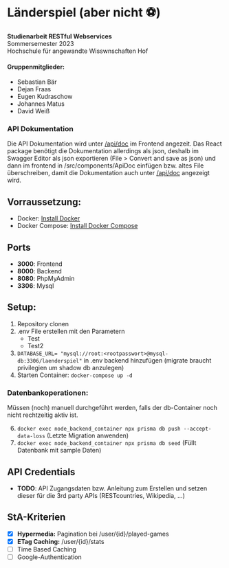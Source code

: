 # Länderspiel (aber nicht ⚽)

**Studienarbeit RESTful Webservices<br>**
Sommersemester 2023<br>
Hochschule für angewandte Wisswnschaften Hof<br>

#### Gruppenmitglieder:
- Sebastian Bär
- Dejan Fraas
- Eugen Kudraschow
- Johannes Matus
- David Weiß

### API Dokumentation

 Die API Dokumentation wird unter [/api/doc](http://localhost:3000/api/doc) im Frontend angezeit. Das React package benötigt die Dokumentation allerdings als json, deshalb im Swagger Editor als json exportieren (File > Convert and save as json) und dann im frontend in /src/components/ApiDoc einfügen bzw. altes File überschreiben, damit die Dokumentation auch unter [/api/doc](http://localhost:3000/api/doc) angezeigt wird.

## Vorraussetzung:

- Docker: [Install Docker](https://docs.docker.com/get-docker/)
- Docker Compose: [Install Docker Compose](https://docs.docker.com/compose/install/)

## Ports

- **3000**: Frontend
- **8000**: Backend
- **8080**: PhpMyAdmin
- **3306**: Mysql

## Setup:<br>
1. Repository clonen
2. .env File erstellen mit den Parametern
    - Test
    - Test2
3. ```DATABASE_URL= "mysql://root:<rootpasswort>@mysql-db:3306/laenderspiel"``` in .env backend hinzufügen (migrate braucht privilegien um shadow db anzulegen)
4. Starten Container: ```docker-compose up -d```
### Datenbankoperationen:
Müssen (noch) manuell durchgeführt werden, falls der db-Container noch nicht rechtzeitig aktiv ist.

6. ```docker exec node_backend_container npx prisma db push --accept-data-loss``` (Letzte Migration anwenden)
7. ```docker exec node_backend_container npx prisma db seed``` (Füllt Datenbank mit sample Daten)

## API Credentials
- **TODO**: API Zugangsdaten bzw. Anleitung zum Erstellen und setzen dieser für die 3rd party APIs (RESTcountries, Wikipedia, ...)

## StA-Kriterien
- [x] **Hypermedia:** Pagination bei /user/{id}/played-games
- [x] **ETag Caching:** /user/{id}/stats
- [ ] Time Based Caching
- [ ] Google-Authentication
